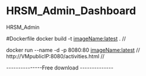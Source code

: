 # HRSM_Admin_Dashboard

HRSM_Admin

#Dockerfile
docker build -t <imageName:latest> . //

docker run --name <containerName> -d -p 8080:80 <imageName:latest> //
http://VMpublicIP:8080/activities.html //

---------------Free download --------------

